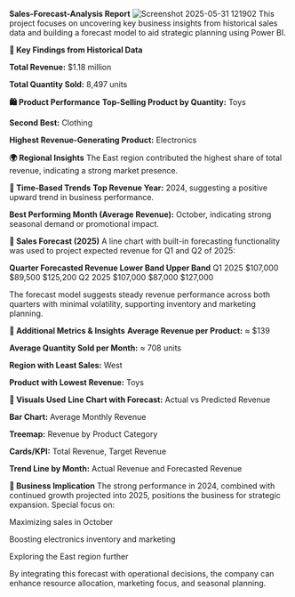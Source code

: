 **Sales-Forecast-Analysis Report**
![Screenshot 2025-05-31 121902](https://github.com/user-attachments/assets/007c6a18-3c26-4501-85be-91b43c883b22)
This project focuses on uncovering key business insights from historical sales data and building a forecast model to aid strategic planning using Power BI.

**🔹 Key Findings from Historical Data**

**Total Revenue:** $1.18 million

**Total Quantity Sold:** 8,497 units

**🛍️ Product Performance**
**Top-Selling Product by Quantity:** Toys

**Second Best:** Clothing

**Highest Revenue-Generating Product:** Electronics

**🌍 Regional Insights**
The East region contributed the highest share of total revenue, indicating a strong market presence.

**📆 Time-Based Trends**
**Top Revenue Year:** 2024, suggesting a positive upward trend in business performance.

**Best Performing Month (Average Revenue):** October, indicating strong seasonal demand or promotional impact.

**🔹 Sales Forecast (2025)**
A line chart with built-in forecasting functionality was used to project expected revenue for Q1 and Q2 of 2025:

**Quarter	Forecasted Revenue	Lower Band	Upper Band**
Q1 2025	$107,000	$89,500	$125,200
Q2 2025	$107,000	$87,000	$127,000

The forecast model suggests steady revenue performance across both quarters with minimal volatility, supporting inventory and marketing planning.

**🔹 Additional Metrics & Insights**
**Average Revenue per Product:** ≈ $139

**Average Quantity Sold per Month:** ≈ 708 units

**Region with Least Sales:** West

**Product with Lowest Revenue:** Toys

**📌 Visuals Used**
**Line Chart with Forecast:** Actual vs Predicted Revenue

**Bar Chart:** Average Monthly Revenue

**Treemap:** Revenue by Product Category

**Cards/KPI:** Total Revenue, Target Revenue

**Trend Line by Month:** Actual Revenue and Forecasted Revenue

**🎯 Business Implication**
The strong performance in 2024, combined with continued growth projected into 2025, positions the business for strategic expansion. Special focus on:

Maximizing sales in October

Boosting electronics inventory and marketing

Exploring the East region further


By integrating this forecast with operational decisions, the company can enhance resource allocation, marketing focus, and seasonal planning.
